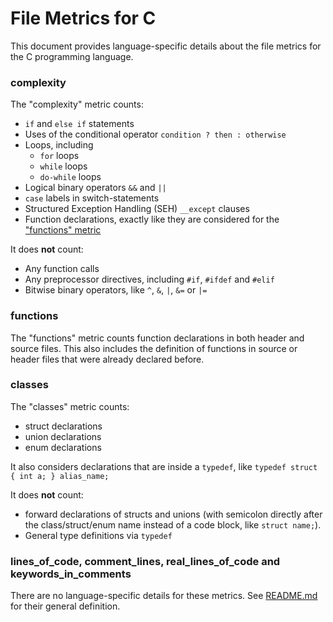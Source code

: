 # File Metrics for C

This document provides language-specific details about the file metrics for the C programming language.

### complexity

The "complexity" metric counts:

-   `if` and `else if` statements
-   Uses of the conditional operator `condition ? then : otherwise`
-   Loops, including
    -   `for` loops
    -   `while` loops
    -   `do-while` loops
-   Logical binary operators `&&` and `||`
-   `case` labels in switch-statements
-   Structured Exception Handling (SEH) `__except` clauses
-   Function declarations, exactly like they are considered for the ["functions" metric](#functions)

It does **not** count:

-   Any function calls
-   Any preprocessor directives, including `#if`, `#ifdef` and `#elif`
-   Bitwise binary operators, like `^`, `&`, `|`, `&=` or `|=`

### functions

The "functions" metric counts function declarations in both header and source files. This also includes the definition of functions in source or header files that were already declared before.

### classes

The "classes" metric counts:

-   struct declarations
-   union declarations
-   enum declarations

It also considers declarations that are inside a `typedef`, like `typedef struct { int a; } alias_name;`

It does **not** count:

-   forward declarations of structs and unions (with semicolon directly after the class/struct/enum name instead of a code block, like `struct name;`).
-   General type definitions via `typedef`

### lines_of_code, comment_lines, real_lines_of_code and keywords_in_comments

There are no language-specific details for these metrics. See [README.md](../../README.md) for their general definition.
